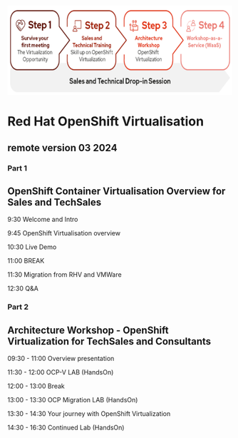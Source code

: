 <img src="https://github.com/RHEPDS/OCPVirt/blob/main/Pc_pv_logo.png" width="700" height="200">

# Red Hat OpenShift Virtualisation
## remote version 03 2024

### Part 1 

## OpenShift Container Virtualisation Overview for Sales and TechSales 


9:30		Welcome and Intro

9:45		OpenShift Virtualisation overview

10:30		Live Demo

11:00		BREAK		

11:30		Migration from RHV and VMWare		

12:30		Q&A

### Part 2 
## Architecture Workshop - OpenShift Virtualization for TechSales and Consultants 

09:30 - 11:00	Overview presentation

11:30 - 12:00	OCP-V LAB (HandsOn)

12:00 - 13:00	Break

13:00 - 13:30 OCP Migration LAB (HandsOn)

13:30 - 14:30 Your journey with OpenShift Virtualization 		

14:30 - 16:30	Continued Lab (HandsOn)
